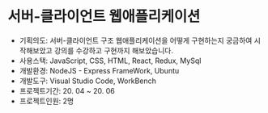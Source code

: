서버-클라이언트 웹애플리케이션
===

- 기획의도: 서버-클라이언트 구조 웹애플리케이션을 어떻게 구현하는지 궁금하여 시작해보았고 강의를 수강하고 구현까지 해보았습니다.
- 사용스택: JavaScript, CSS, HTML, React, Redux, MySql
- 개발환경: NodeJS - Express FrameWork, Ubuntu
- 개발도구: Visual Studio Code, WorkBench
- 프로젝트기간: 20. 04 ~ 20. 06
- 프로젝트인원: 2명
